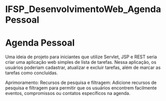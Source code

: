 # IFSP_DesenvolvimentoWeb_AgendaPessoal
<h1>Agenda Pessoal </h1>
<p> Uma ideia de projeto para iniciantes que utilize Servlet, JSP e REST seria criar uma aplicação web simples de lista de tarefas. Nessa aplicação, os usuários poderiam cadastrar, atualizar e excluir tarefas, além de marcar as tarefas como concluídas.
</p>
<p> Aprimoramento: Recursos de pesquisa e filtragem: Adicione recursos de pesquisa e filtragem para permitir que os usuários encontrem facilmente eventos, compromissos ou contatos específicos na agenda. </p>
